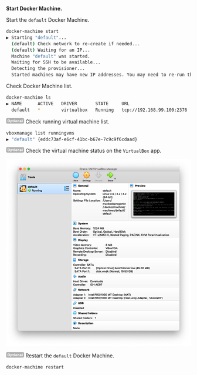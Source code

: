 **Start Docker Machine.**

Start the `default` Docker Machine.
```bash
docker-machine start
▶ Starting "default"...
  (default) Check network to re-create if needed...
  (default) Waiting for an IP...
  Machine "default" was started.
  Waiting for SSH to be available...
  Detecting the provisioner...
  Started machines may have new IP addresses. You may need to re-run the `docker-machine env` command.
```

Check Docker Machine list.
```bash
docker-machine ls
▶ NAME      ACTIVE   DRIVER       STATE     URL                         SWARM   DOCKER     ERRORS
  default   *        virtualbox   Running   tcp://192.168.99.100:2376           v18.09.3
```

![Optional](/README/images/optional.png) Check running virtual machine list.
```bash
vboxmanage list runningvms
▶ "default" {eddc73af-e6cf-41bc-b67e-7c9c9f6cdaad}
```

![Optional](/README/images/optional.png) Check the virtual machine status on the `VirtualBox` app.

![Docker Machine is running](/README/images/1-6-docker-machine-is-running.png)

![Optional](/README/images/optional.png) Restart the `default` Docker Machine.
```bash
docker-machine restart
```
